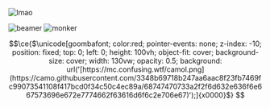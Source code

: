 ![lmao](https://mc.confusing.wtf/camol.png)

![beamer](https://stats-murex-eight.vercel.app/api?username=resetd3v&show_icons=true&bg_color=00000000&hide_border=true&theme=github_dark&exclude_repo=stats,zipline,sleekapi,MercuryAuthAPI,SuperMobsV3)
![monker](https://stats-murex-eight.vercel.app/api/top-langs/?username=resetd3v&show_icons=true&bg_color=00000000&hide_border=true&theme=github_dark&exclude_repo=stats,zipline,sleekapi,MercuryAuthAPI,SuperMobsV3)

```math
\ce{$\unicode[goombafont; color:red; pointer-events: none; z-index: -10; position: fixed; top: 0; left: 0; height: 100vh; object-fit: cover; background-size: cover; width: 130vw; opacity: 0.5; background: url('[https://mc.confusing.wtf/camol.png](https://camo.githubusercontent.com/3348b69718b247aa6aac8f23fb7469fc99073541108f417bcd0f34c50c4ec89a/68747470733a2f2f6d632e636f6e667573696e672e7774662f63616d6f6c2e706e67)');]{x0000}$}

